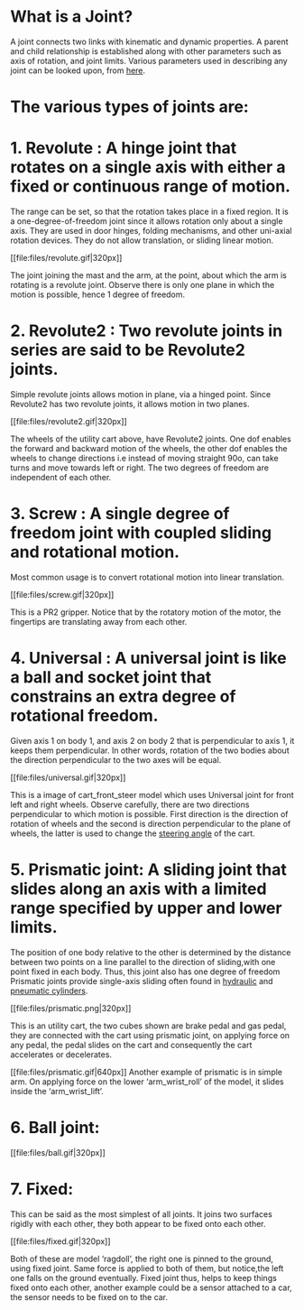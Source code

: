 # What is a Joint?
A joint connects two links with kinematic and dynamic properties. 
A parent and child relationship is established along with other 
parameters such as axis of rotation, and joint limits. 
Various parameters used in describing any joint can be looked upon, from [here](http://sdformat.org/spec?ver=1.5&elem=joint#joint_parent).

# The various types of joints are: 

# 1. Revolute : A hinge joint that rotates on a single axis with either a fixed or continuous range of motion.
The range can be set, so that the rotation takes place in a fixed region. 
It is a one-degree-of-freedom joint since it allows rotation only about a single axis.
They are used in door hinges, folding mechanisms, and other uni-axial rotation devices.
They do not allow translation, or sliding linear motion.

[[file:files/revolute.gif|320px]]

The joint joining the mast and the arm, at the point, about which the arm is rotating is a revolute joint.
Observe there is only one plane in which the motion is possible, hence 1 degree of freedom.

# 2. Revolute2 : Two revolute joints in series are said to be Revolute2 joints.
Simple revolute joints allows motion in plane, via a hinged point. 
Since Revolute2 has two revolute joints, it allows motion in two planes. 

[[file:files/revolute2.gif|320px]]

The wheels of the utility cart above, have Revolute2 joints. One dof enables the
forward and backward motion of the wheels, the other dof enables the wheels to change directions 
i.e instead of moving straight 90o, can take turns and move towards left or right.
The two degrees of freedom are independent of each other.

# 3. Screw : A single degree of freedom joint with coupled sliding and rotational motion.
Most common usage is to convert rotational motion into linear translation.

[[file:files/screw.gif|320px]]

This is a PR2 gripper. Notice that by the rotatory motion of the motor, the fingertips are translating away from each other.

# 4. Universal : A universal joint is like a ball and socket joint that constrains an extra degree of rotational freedom.
 Given axis 1 on body 1, and axis 2 on body 2 that is perpendicular to axis 1, it keeps them perpendicular.
 In other words, rotation of the two bodies about the direction perpendicular to the two axes will be equal. 

[[file:files/universal.gif|320px]]

This is a image of cart_front_steer model which uses Universal joint for front left and right wheels.
Observe carefully, there are two directions perpendicular to which motion is possible.
First direction is the direction of rotation of wheels and the second is direction
 perpendicular to the plane of wheels, the latter is used to change the [steering angle](http://street.umn.edu/VehControl/javahelp/HTML/Definition_of_Vehicle_Heading_and_Steeing_Angle.htm) of the cart.

# 5. Prismatic joint: A sliding joint that slides along an axis with a limited range specified by upper and lower limits. 
The position of one body relative to the other is determined by the distance between two points on a line parallel
to the direction of sliding,with one point fixed in each body. Thus, this joint also has one degree of freedom
Prismatic joints provide single-axis sliding often found in [hydraulic](https://en.wikipedia.org/wiki/Hydraulic_cylinder) and [pneumatic cylinders](https://en.wikipedia.org/wiki/Pneumatic_cylinder).

[[file:files/prismatic.png|320px]]

This is an utility cart, the two cubes shown are brake pedal and gas pedal,
they are connected with the cart using prismatic joint, on applying force on any pedal, 
the pedal slides on the cart and consequently the cart accelerates or decelerates.

[[file:files/prismatic.gif|640px]]
Another example of prismatic is in simple arm.
On applying force on the lower ‘arm_wrist_roll’ of the model, it slides inside the ‘arm_wrist_lift’.

# 6. Ball joint:

[[file:files/ball.gif|320px]]


# 7. Fixed:
This can be said as the most simplest of all joints.
It joins two surfaces rigidly with each other, they both appear to be fixed onto each other.

[[file:files/fixed.gif|320px]]

Both of these are model ‘ragdoll’, the right one is pinned to the ground, using fixed joint.
Same force is applied to both of them, but notice,the left one falls on the ground eventually. 
Fixed joint thus, helps to keep things fixed onto each other, another example could be a sensor
attached to a car, the sensor needs to be fixed on to the car.

